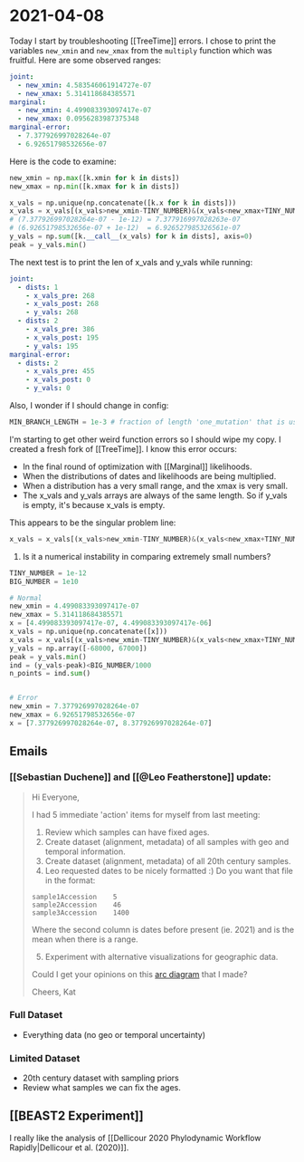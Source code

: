 # 2021-04-08

Today I start by troubleshooting [[TreeTime]] errors. I chose to print the variables ```new_xmin``` and ```new_xmax``` from the ```multiply``` function which was fruitful. Here are some observed ranges:

```yaml
joint:
  - new_xmin: 4.583546061914727e-07
  - new_xmax: 5.314118684385571
marginal:
  - new_xmin: 4.499083393097417e-07
  - new_xmax: 0.0956283987375348
marginal-error:
  - 7.377926997028264e-07
  - 6.92651798532656e-07
```

Here is the code to examine:
```python
new_xmin = np.max([k.xmin for k in dists])
new_xmax = np.min([k.xmax for k in dists])

x_vals = np.unique(np.concatenate([k.x for k in dists]))
x_vals = x_vals[(x_vals>new_xmin-TINY_NUMBER)&(x_vals<new_xmax+TINY_NUMBER)]
# (7.377926997028264e-07 - 1e-12) = 7.377916997028263e-07
# (6.92651798532656e-07 + 1e-12)  = 6.926527985326561e-07
y_vals = np.sum([k.__call__(x_vals) for k in dists], axis=0)
peak = y_vals.min()
```

The next test is to print the len of x_vals and y_vals while running:
```yaml
joint:
  - dists: 1
    - x_vals_pre: 268
	- x_vals_post: 268
	- y_vals: 268
  - dists: 2
    - x_vals_pre: 386
	- x_vals_post: 195
	- y_vals: 195	
marginal-error:	
  - dists: 2
	- x_vals_pre: 455
	- x_vals_post: 0
	- y_vals: 0	
```

Also, I wonder if I should change in config:
```python
MIN_BRANCH_LENGTH = 1e-3 # fraction of length 'one_mutation' that is used as lower cut-off for branch lengths in GTR
```

I'm starting to get other weird function errors so I should wipe my copy. I created a fresh fork of [[TreeTime]]. I know this error occurs:
  - In the final round of optimization with [[Marginal]] likelihoods.
  - When the distributions of dates and likelihoods are being multiplied.
  - When a distribution has a very small range, and the xmax is very small.
  - The x_vals and y_vals arrays are always of the same length. So if y_vals is empty, it's because x_vals is empty.
  
 This appears to be the singular problem line:
 ```python
 x_vals = x_vals[(x_vals>new_xmin-TINY_NUMBER)&(x_vals<new_xmax+TINY_NUMBER)]
 ```
 
 1. Is it a numerical instability in comparing extremely small numbers?
```python
TINY_NUMBER = 1e-12	
BIG_NUMBER = 1e10

# Normal
new_xmin = 4.499083393097417e-07 
new_xmax = 5.314118684385571
x = [4.499083393097417e-07, 4.499083393097417e-06]
x_vals = np.unique(np.concatenate([x]))
x_vals = x_vals[(x_vals>new_xmin-TINY_NUMBER)&(x_vals<new_xmax+TINY_NUMBER)]
y_vals = np.array([-68000, 67000])
peak = y_vals.min()
ind = (y_vals-peak)<BIG_NUMBER/1000
n_points = ind.sum()


# Error
new_xmin = 7.377926997028264e-07
new_xmax = 6.92651798532656e-07	
x = [7.377926997028264e-07, 8.377926997028264e-07]

```

## Emails

### [[Sebastian Duchene]] and [[@Leo Featherstone]] update:

> Hi Everyone,
>
> I had 5 immediate 'action' items for myself from last meeting:
> 1. Review which samples can have fixed ages.
> 1. Create dataset (alignment, metadata) of all samples with geo and temporal information.
> 1. Create dataset (alignment, metadata) of all 20th century samples.
> 1. Leo requested dates to be nicely formatted :) Do you want that file in the format:
>   ```text
>   sample1Accession	5
>   sample2Accession	46
>   sample3Accession	1400
>   ```
>   Where the second column is dates before present (ie. 2021) and is the mean when there is a range.
>   
>   5. Experiment with alternative visualizations for geographic data.
>   
>   Could I get your opinions on this [arc diagram](https://rawcdn.githack.com/ktmeaton/plague-phylogeography/337baaf80e5e1f356737e46bb0bf8afb2f164fd8/workflow/scripts/arc_diagram.html) that I made? 
>   
>Cheers,
>Kat
### Full Dataset

- Everything data (no geo or temporal uncertainty)

### Limited Dataset
- 20th century dataset with sampling priors
- Review what samples we can fix the ages.

## [[BEAST2 Experiment]]

I really like the analysis of [[Dellicour 2020 Phylodynamic Workflow Rapidly|Dellicour et al. (2020)]].